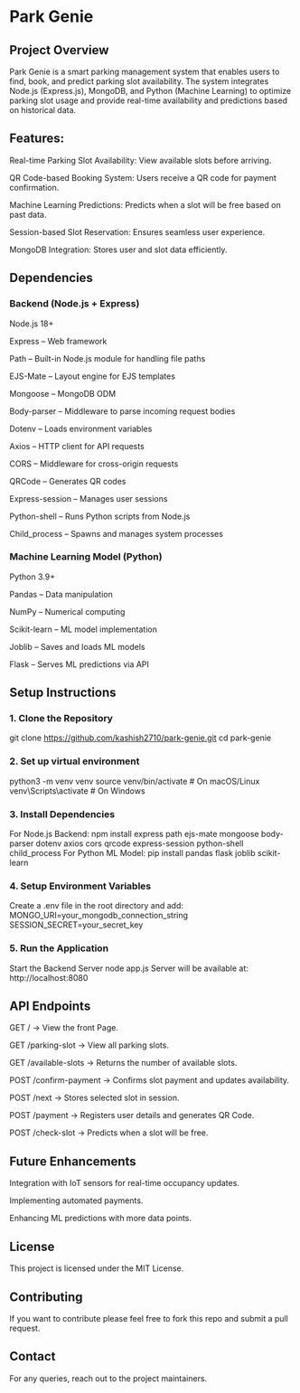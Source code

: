 # **Park Genie**

## **Project Overview**

Park Genie is a smart parking management system that enables users to find, book, and predict parking slot availability. The system integrates Node.js (Express.js), MongoDB, and Python (Machine Learning) to optimize parking slot usage and provide real-time availability and predictions based on historical data.

## **Features:**

Real-time Parking Slot Availability: View available slots before arriving.

QR Code-based Booking System: Users receive a QR code for payment confirmation.

Machine Learning Predictions: Predicts when a slot will be free based on past data.

Session-based Slot Reservation: Ensures seamless user experience.

MongoDB Integration: Stores user and slot data efficiently.

## **Dependencies**

### Backend (Node.js + Express)

Node.js 18+

Express – Web framework

Path – Built-in Node.js module for handling file paths

EJS-Mate – Layout engine for EJS templates

Mongoose – MongoDB ODM

Body-parser – Middleware to parse incoming request bodies

Dotenv – Loads environment variables

Axios – HTTP client for API requests

CORS – Middleware for cross-origin requests

QRCode – Generates QR codes

Express-session – Manages user sessions

Python-shell – Runs Python scripts from Node.js

Child_process – Spawns and manages system processes

### Machine Learning Model (Python)

Python 3.9+

Pandas – Data manipulation

NumPy – Numerical computing

Scikit-learn – ML model implementation

Joblib – Saves and loads ML models

Flask – Serves ML predictions via API

## **Setup Instructions**

### 1. Clone the Repository
   git clone https://github.com/kashish2710/park-genie.git
   cd park-genie

### 2. Set up virtual environment
   python3 -m venv venv
   source venv/bin/activate  # On macOS/Linux
   venv\Scripts\activate  # On Windows

### 3. Install Dependencies
   For Node.js Backend:
   npm install express path ejs-mate mongoose body-parser dotenv axios cors qrcode express-session python-shell child_process
   For Python ML Model:
   pip install pandas flask joblib scikit-learn

### 4. Setup Environment Variables
   Create a .env file in the root directory and add:
   MONGO_URI=your_mongodb_connection_string
   SESSION_SECRET=your_secret_key

### 5. Run the Application
   Start the Backend Server
   node app.js
   Server will be available at: http://localhost:8080


## **API Endpoints**

GET / → View the front Page.

GET /parking-slot → View all parking slots.

GET /available-slots → Returns the number of available slots.

POST /confirm-payment → Confirms slot payment and updates availability.

POST /next → Stores selected slot in session.

POST /payment → Registers user details and generates QR Code.

POST /check-slot → Predicts when a slot will be free.

## **Future Enhancements**

Integration with IoT sensors for real-time occupancy updates.

Implementing automated payments.

Enhancing ML predictions with more data points.

## **License**

This project is licensed under the MIT License.

## **Contributing**

If you want to contribute please feel free to fork this repo and submit a pull request.

## **Contact**

For any queries, reach out to the project maintainers.

